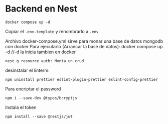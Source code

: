 # Backend en Nest

```
docker compose up -d
```

Copiar el `.env.template` y renombrarlo a `.env`

Archivo docker-compose.yml sirve para monar una base de datos mongodb con docker
Para ejecutarlo (Arrancar la base de datos):
docker compose up -d //-d la inicia tambien en docker
```
nest g resource auth: Monta un crud
```

desinstalar el linterm:
```
npm uninstall prettier eslint-plugin-prettier eslint-config-prettier
```

Para encriptar el password
```
npm i --save-dev @types/bcryptjs
```

Instala el token
```
npm install --save @nestjs/jwt
```

